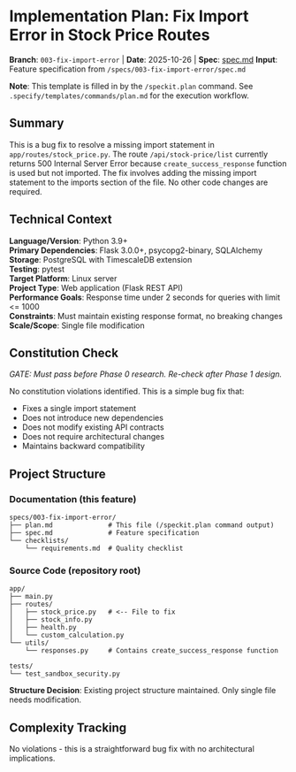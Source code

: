 # Implementation Plan: Fix Import Error in Stock Price Routes

**Branch**: `003-fix-import-error` | **Date**: 2025-10-26 | **Spec**: [spec.md](spec.md)
**Input**: Feature specification from `/specs/003-fix-import-error/spec.md`

**Note**: This template is filled in by the `/speckit.plan` command. See `.specify/templates/commands/plan.md` for the execution workflow.

## Summary

This is a bug fix to resolve a missing import statement in `app/routes/stock_price.py`. The route `/api/stock-price/list` currently returns 500 Internal Server Error because `create_success_response` function is used but not imported. The fix involves adding the missing import statement to the imports section of the file. No other code changes are required.

## Technical Context

**Language/Version**: Python 3.9+  
**Primary Dependencies**: Flask 3.0.0+, psycopg2-binary, SQLAlchemy  
**Storage**: PostgreSQL with TimescaleDB extension  
**Testing**: pytest  
**Target Platform**: Linux server  
**Project Type**: Web application (Flask REST API)  
**Performance Goals**: Response time under 2 seconds for queries with limit <= 1000  
**Constraints**: Must maintain existing response format, no breaking changes  
**Scale/Scope**: Single file modification

## Constitution Check

*GATE: Must pass before Phase 0 research. Re-check after Phase 1 design.*

No constitution violations identified. This is a simple bug fix that:
- Fixes a single import statement
- Does not introduce new dependencies
- Does not modify existing API contracts
- Does not require architectural changes
- Maintains backward compatibility

## Project Structure

### Documentation (this feature)

```text
specs/003-fix-import-error/
├── plan.md              # This file (/speckit.plan command output)
├── spec.md              # Feature specification
└── checklists/
    └── requirements.md  # Quality checklist
```

### Source Code (repository root)

```text
app/
├── main.py
├── routes/
│   ├── stock_price.py   # <-- File to fix
│   ├── stock_info.py
│   ├── health.py
│   └── custom_calculation.py
└── utils/
    └── responses.py     # Contains create_success_response function

tests/
└── test_sandbox_security.py
```

**Structure Decision**: Existing project structure maintained. Only single file needs modification.

## Complexity Tracking

No violations - this is a straightforward bug fix with no architectural implications.
